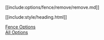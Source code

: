 [[include:options/fence/remove/remove.md]]

[[include:style/heading.html]]

[Fence Options](../index.html)  
[All Options](../../index.html)